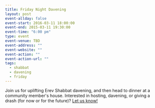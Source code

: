 ```yaml
---
title: Friday Night Davening
layout: post
event-allday: false
event-start: 2016-03-11 18:00:00
event-end: 2015-03-11 19:30:00
event-time: "6:00 pm"
type: event
event-venue: TBD
event-address: ""
event-website: ""
event-action: ""
event-action-url: ""
tags:
  - shabbat
  - davening
  - friday
---
```


Join us for uplifting Erev Shabbat davening, and then head to dinner at a community member's house. Interested in hosting, davening, or giving a drash (for now or for the future)? [Let us know!](mailto:info@minyandafna.org)